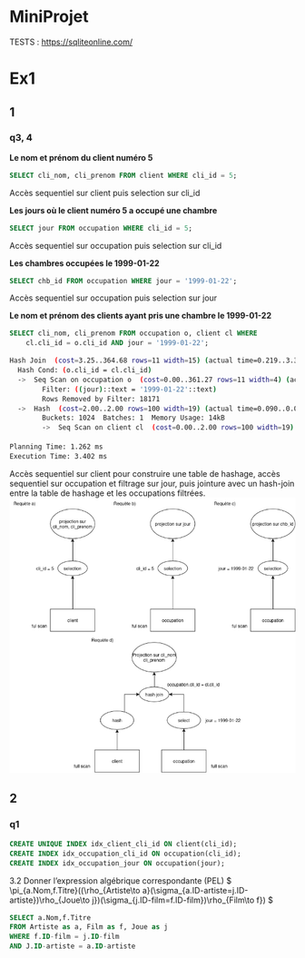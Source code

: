 # MiniProjet

TESTS : https://sqliteonline.com/

# Ex1
## 1
### q3, 4
**Le nom et prénom du client numéro 5**
```sql
SELECT cli_nom, cli_prenom FROM client WHERE cli_id = 5;
```
Accès sequentiel sur client puis selection sur cli_id

**Les jours où le client numéro 5 a occupé une chambre**
```sql 
SELECT jour FROM occupation WHERE cli_id = 5;
```
Accès sequentiel sur occupation puis selection sur cli_id

**Les chambres occupées le 1999-01-22**
```sql 
SELECT chb_id FROM occupation WHERE jour = '1999-01-22';
```
Accès sequentiel sur occupation puis selection sur jour

**Le nom et prénom des clients ayant pris une chambre le 1999-01-22**
```sql 
SELECT cli_nom, cli_prenom FROM occupation o, client cl WHERE 
    cl.cli_id = o.cli_id AND jour = '1999-01-22';
```
```bash
Hash Join  (cost=3.25..364.68 rows=11 width=15) (actual time=0.219..3.324 rows=11 loops=1)
  Hash Cond: (o.cli_id = cl.cli_id)
  ->  Seq Scan on occupation o  (cost=0.00..361.27 rows=11 width=4) (actual time=0.082..3.173 rows=11 loops=1)
        Filter: ((jour)::text = '1999-01-22'::text)
        Rows Removed by Filter: 18171
  ->  Hash  (cost=2.00..2.00 rows=100 width=19) (actual time=0.090..0.090 rows=100 loops=1)
        Buckets: 1024  Batches: 1  Memory Usage: 14kB
        ->  Seq Scan on client cl  (cost=0.00..2.00 rows=100 width=19) (actual time=0.038..0.052 rows=100 loops=1)

Planning Time: 1.262 ms
Execution Time: 3.402 ms
```

Accès sequentiel sur client pour construire une table de hashage, accès sequentiel sur occupation et filtrage sur jour, puis jointure avec un hash-join entre la table de hashage et les occupations filtrées.
![image](./Exercice1/PELex1.drawio.png)

## 2
### q1
```sql
CREATE UNIQUE INDEX idx_client_cli_id ON client(cli_id);
CREATE INDEX idx_occupation_cli_id ON occupation(cli_id);
CREATE INDEX idx_occupation_jour ON occupation(jour);
```


3.2 Donner l’expression algébrique correspondante (PEL)
$
\pi_{a.Nom,f.Titre}((\rho_{Artiste\to a}(\sigma_{a.ID-artiste=j.ID-artiste})\rho_{Joue\to j})(\sigma_{j.ID-film=f.ID-film})\rho_{Film\to f})
$
```SQL
SELECT a.Nom,f.Titre
FROM Artiste as a, Film as f, Joue as j
WHERE f.ID-film = j.ID-film
AND J.ID-artiste = a.ID-artiste
```
